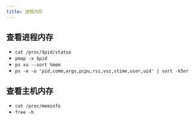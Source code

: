 ```yaml
---
title: 进程内存
---
```



## 查看进程内存

- `cat /proc/$pid/status`
- `pmap -x $pid`
- `ps xu --sort %mem`
- `ps -e -o 'pid,comm,args,pcpu,rsz,vsz,stime,user,uid' | sort -k5nr`

## 查看主机内存

- `cat /proc/meminfo`
- `free -h`
